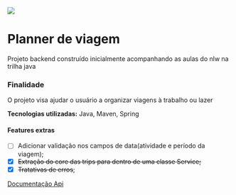 ![](https://efficient-sloth-d85.notion.site/image/https%3A%2F%2Fprod-files-secure.s3.us-west-2.amazonaws.com%2F08f749ff-d06d-49a8-a488-9846e081b224%2F3f21d8dc-cabc-44f5-836d-5e0d4675d060%2FNLW_Journey_(1).png?table=block&id=013b69ad-7989-4122-824a-bd76bc0dab9b&spaceId=08f749ff-d06d-49a8-a488-9846e081b224&width=250&userId=&cache=v2)

# Planner de viagem
Projeto backend construído inicialmente acompanhando as aulas do nlw na trilha java

### Finalidade
O projeto visa ajudar o usuário a organizar viagens à trabalho ou lazer

**Tecnologias utilizadas:** Java, Maven, Spring

#### Features extras
- [ ] Adicionar validação nos campos de data(atividade e período da viagem);
- [X] ~~Extração do core das trips para dentro de uma classe Service;~~
- [X] ~~Tratativas de erros~~;

[Documentação Api](https://nlw-journey.apidocumentation.com/reference)